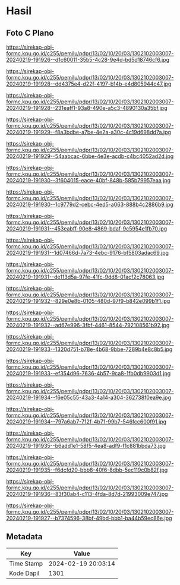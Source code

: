 # Hasil

## Foto C Plano

https://sirekap-obj-formc.kpu.go.id/c255/pemilu/pdpr/13/02/10/20/03/1302102003007-20240219-191926--d1c60011-35b5-4c28-9e4d-bd5d18746cf6.jpg

https://sirekap-obj-formc.kpu.go.id/c255/pemilu/pdpr/13/02/10/20/03/1302102003007-20240219-191928--dd4375e4-d22f-4197-b14b-e4d805944c47.jpg

https://sirekap-obj-formc.kpu.go.id/c255/pemilu/pdpr/13/02/10/20/03/1302102003007-20240219-191928--231eaff1-93a8-490e-a5c3-4890130a35bf.jpg

https://sirekap-obj-formc.kpu.go.id/c255/pemilu/pdpr/13/02/10/20/03/1302102003007-20240219-191929--f8a3bdbe-a7be-4e2a-a30c-4c19d698dd7a.jpg

https://sirekap-obj-formc.kpu.go.id/c255/pemilu/pdpr/13/02/10/20/03/1302102003007-20240219-191929--54aabcac-6bbe-4e3e-acdb-c4bc4052ad2d.jpg

https://sirekap-obj-formc.kpu.go.id/c255/pemilu/pdpr/13/02/10/20/03/1302102003007-20240219-191930--3f604015-eace-40bf-848b-585b79957eaa.jpg

https://sirekap-obj-formc.kpu.go.id/c255/pemilu/pdpr/13/02/10/20/03/1302102003007-20240219-191930--1c9779d2-cebc-4ed5-a063-888b4c2886b9.jpg

https://sirekap-obj-formc.kpu.go.id/c255/pemilu/pdpr/13/02/10/20/03/1302102003007-20240219-191931--453eabff-90e8-4869-bdaf-9c5954e1fb70.jpg

https://sirekap-obj-formc.kpu.go.id/c255/pemilu/pdpr/13/02/10/20/03/1302102003007-20240219-191931--1d07466d-7a73-4ebc-9176-bf5803adac69.jpg

https://sirekap-obj-formc.kpu.go.id/c255/pemilu/pdpr/13/02/10/20/03/1302102003007-20240219-191931--de113d5a-97fe-41fc-9dd8-01acf2c78063.jpg

https://sirekap-obj-formc.kpu.go.id/c255/pemilu/pdpr/13/02/10/20/03/1302102003007-20240219-191932--829e0e8b-0105-480d-97f9-b842e099b1f1.jpg

https://sirekap-obj-formc.kpu.go.id/c255/pemilu/pdpr/13/02/10/20/03/1302102003007-20240219-191932--ad67e996-3fbf-4461-8544-792108561b92.jpg

https://sirekap-obj-formc.kpu.go.id/c255/pemilu/pdpr/13/02/10/20/03/1302102003007-20240219-191933--1320d751-b78e-4b68-9bbe-7289b4e8c8b5.jpg

https://sirekap-obj-formc.kpu.go.id/c255/pemilu/pdpr/13/02/10/20/03/1302102003007-20240219-191933--ef354d96-7636-4b57-9ca8-1fb0db9903d1.jpg

https://sirekap-obj-formc.kpu.go.id/c255/pemilu/pdpr/13/02/10/20/03/1302102003007-20240219-191934--f6e05c55-43a3-4a14-a304-362738f0ea9e.jpg

https://sirekap-obj-formc.kpu.go.id/c255/pemilu/pdpr/13/02/10/20/03/1302102003007-20240219-191934--797a6ab7-712f-4b71-99b7-546fcc600f91.jpg

https://sirekap-obj-formc.kpu.go.id/c255/pemilu/pdpr/13/02/10/20/03/1302102003007-20240219-191935--b6add1e1-58f5-4ea8-adf9-f1c881bbda73.jpg

https://sirekap-obj-formc.kpu.go.id/c255/pemilu/pdpr/13/02/10/20/03/1302102003007-20240219-191935--f6dcfd20-bbb8-40f6-8dbb-5ec119c0b82f.jpg

https://sirekap-obj-formc.kpu.go.id/c255/pemilu/pdpr/13/02/10/20/03/1302102003007-20240219-191936--83f30ab4-c113-4fda-8d7d-21993009e747.jpg

https://sirekap-obj-formc.kpu.go.id/c255/pemilu/pdpr/13/02/10/20/03/1302102003007-20240219-191927--b7374596-38bf-49bd-bbb1-ba44b59ec86e.jpg


## Metadata

| Key        | Value               |
| ---------- | ------------------- |
| Time Stamp | 2024-02-19 20:03:14 |
| Kode Dapil | 1301                |



